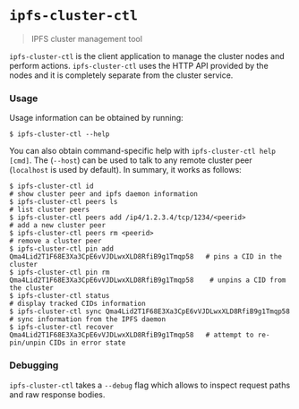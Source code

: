 # `ipfs-cluster-ctl`

> IPFS cluster management tool

`ipfs-cluster-ctl` is the client application to manage the cluster nodes and perform actions. `ipfs-cluster-ctl` uses the HTTP API provided by the nodes and it is completely separate from the cluster service.


### Usage

Usage information can be obtained by running:

```
$ ipfs-cluster-ctl --help
```

You can also obtain command-specific help with `ipfs-cluster-ctl help [cmd]`. The (`--host`) can be used to talk to any remote cluster peer (`localhost` is used by default). In summary, it works as follows:


```
$ ipfs-cluster-ctl id                                                       # show cluster peer and ipfs daemon information
$ ipfs-cluster-ctl peers ls                                                 # list cluster peers
$ ipfs-cluster-ctl peers add /ip4/1.2.3.4/tcp/1234/<peerid>                 # add a new cluster peer
$ ipfs-cluster-ctl peers rm <peerid>                                        # remove a cluster peer
$ ipfs-cluster-ctl pin add Qma4Lid2T1F68E3Xa3CpE6vVJDLwxXLD8RfiB9g1Tmqp58   # pins a CID in the cluster
$ ipfs-cluster-ctl pin rm Qma4Lid2T1F68E3Xa3CpE6vVJDLwxXLD8RfiB9g1Tmqp58    # unpins a CID from the cluster
$ ipfs-cluster-ctl status                                                   # display tracked CIDs information
$ ipfs-cluster-ctl sync Qma4Lid2T1F68E3Xa3CpE6vVJDLwxXLD8RfiB9g1Tmqp58      # sync information from the IPFS daemon
$ ipfs-cluster-ctl recover Qma4Lid2T1F68E3Xa3CpE6vVJDLwxXLD8RfiB9g1Tmqp58   # attempt to re-pin/unpin CIDs in error state
```

### Debugging

`ipfs-cluster-ctl` takes a `--debug` flag which allows to inspect request paths and raw response bodies.
